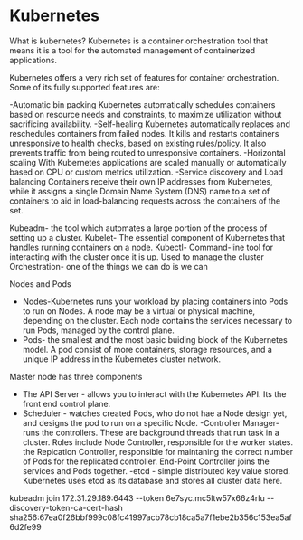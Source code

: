 # Kubernetes

What is kubernetes?
Kubernetes is a container orchestration tool that means it is a tool for the automated management of containerized applications.

Kubernetes offers a very rich set of features for container orchestration. Some of its fully supported features are:

-Automatic bin packing
Kubernetes automatically schedules containers based on resource needs and constraints, to maximize utilization without sacrificing availability.
-Self-healing
Kubernetes automatically replaces and reschedules containers from failed nodes. It kills and restarts containers unresponsive to health checks, based on existing rules/policy. It also prevents traffic from being routed to unresponsive containers.
-Horizontal scaling
With Kubernetes applications are scaled manually or automatically based on CPU or custom metrics utilization.
-Service discovery and Load balancing
Containers receive their own IP addresses from Kubernetes, while it assigns a single Domain Name System (DNS) name to a set of containers to aid in load-balancing requests across the containers of the set.

Kubeadm- the tool which automates a large portion of the process of setting up a cluster. 
Kubelet- The essential component of Kubernetes that handles running containers on a node.
Kubectl- Command-line tool for interacting with the cluster once it is up. Used to manage the cluster
Orchestration- one of the things we can do is we can  

Nodes and Pods
- Nodes-Kubernetes runs your workload by placing containers into Pods to run on Nodes. A node may be a virtual or physical machine, depending on the cluster. Each node contains the services necessary to run Pods, managed by the control plane.
- Pods- the smallest and the most basic buiding block of the Kubernetes model. A pod consist of more containers, storage resources, and a unique IP address in the Kubernetes cluster network.

Master node has three components
- The API Server - allows you to interact with the Kubernetes API. Its the front end control plane. 
- Scheduler - watches created Pods, who do not hae a Node design yet, and designs the pod to run on a specific Node. 
-Controller Manager- runs the controllers. These are background threads that run task in a cluster. Roles include Node Controller, responsible for the worker states. the Repication Controller, responsible for maintaning the correct number of Pods for the replicated controller. End-Point Controller joins the services and Pods together.
-etcd - simple distributed key value stored. Kubernetes uses etcd as its database and stores all cluster data here. 

kubeadm join 172.31.29.189:6443 --token 6e7syc.mc5ltw57x66z4rlu --discovery-token-ca-cert-hash sha256:67ea0f26bbf999c08fc41997acb78cb18ca5a7f1ebe2b356c153ea5af6d2fe99 
